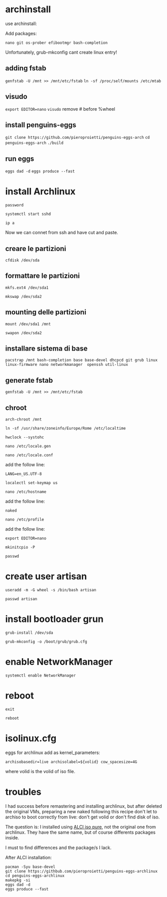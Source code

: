 
# archinstall

use archinstall:

Add packages:

```nano git os-prober efibootmgr bash-completion```

Unfortunately, grub-mkconfig cant create linux entry!

## adding fstab
```genfstab -U /mnt >> /mnt/etc/fstab```
```ln -sf /proc/self/mounts /etc/mtab```

## visudo
```export EDITOR=nano```
```visudo```
remove # before %wheel

## install penguins-eggs
```git clone https://github.com/pieroproietti/penguins-eggs-arch```
```cd penguins-eggs-arch```
```./build```

## run eggs
```eggs dad -d```
```eggs produce --fast```


# install Archlinux
```password```

```systemctl start sshd```

```ip a```

Now we can connet from ssh and have cut and paste.

## creare le partizioni

```cfdisk /dev/sda```

## formattare le partizioni

```mkfs.ext4 /dev/sda1```

```mkswap /dev/sda2```

## mounting delle partizioni

```mount /dev/sda1 /mnt```

```swapon /dev/sda2```

## installare sistema di base 

```pacstrap /mnt bash-completion base base-devel dhcpcd git grub linux linux-firmware nano networkmanager  openssh util-linux```

## generate fstab

```genfstab -U /mnt >> /mnt/etc/fstab```

## chroot

```arch-chroot /mnt```

```ln -sf /usr/share/zoneinfo/Europe/Rome /etc/localtime```

```hwclock --systohc```

```nano /etc/locale.gen```

```nano /etc/locale.conf```

add the follow line:

```LANG=en_US.UTF-8```

```localectl set-keymap us```

```nano /etc/hostname```

add the follow line:

```naked```

```nano /etc/profile```

add the follow line:

```export EDITOR=nano```

```mkinitcpio -P```

```passwd```

# create user artisan

```useradd -m -G wheel -s /bin/bash artisan```

```passwd artisan```

# install bootloader grun

```grub-install /dev/sda```

```grub-mkconfig -o /boot/grub/grub.cfg```

# enable NetworkManager

```systemctl enable NetworkManager```


# reboot

```exit```

```reboot```

# isolinux.cfg
eggs for archlinux add as kernel_parameters:

```archisobasedir=live archisolabel=${volid} cow_spacesize=4G```

where volid is the volid of iso file.

# troubles
I had success before remastering and installing archlinux, but after deleted the original VMs, preparing a new naked following this recipe don't let to archiso to
boot correctly from live: don't get volid or don't find disk of iso.

The question is: I installed using [ALCI iso pure](https://sourceforge.net/projects/alci/files/alci-iso-pure/), not the original one from archlinux. They have the same name, but of course differents packages inside.

I must to find differences and the package/s I lack.

After ALCI installation:

```
pacman -Syu base-devel
git clone https://githbub.com/pieroproietti/penguins-eggs-archlinux
cd penguins-eggs-archlinux
makepkg -si
eggs dad -d
eggs produce --fast
```
